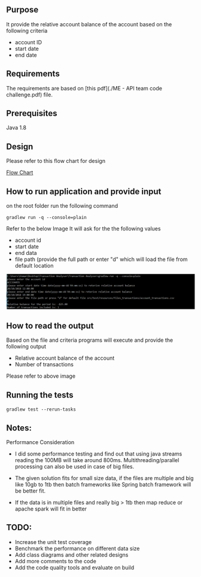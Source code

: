 ## Purpose

It provide the relative account balance of the account based on the following criteria

- account ID
- start date
- end date

## Requirements

The requirements are based on [this pdf](./ME - API team code challenge.pdf) file.
## Prerequisites
Java 1.8

## Design

Please refer to this flow chart for design

[Flow Chart](./design/flowchart/transaction_processing_flow.png)

## How to run application and provide input

on the root folder run the following command

```
gradlew run -q --console=plain
```

Refer to the below Image It will ask for the the following values 

- account id
- start date
- end data
- file path (provide the full path or enter "d" which will load the file from default location

![alt text](./sampleinput.png)

## How to read the output
Based on the file and criteria programs will execute and provide the following output

- Relative account balance of the account
- Number of transactions

Please refer to above image

## Running the tests

```
gradlew test --rerun-tasks
```

## Notes:
Performance Consideration
- I did some performance testing and find out that using java streams reading the 100MB will take around 800ms. Multithreading/parallel processing can also be used in case of big files.

- The given solution fits for small size data, if the files are multiple and big like 10gb to 1tb then batch frameworks like Spring batch framework will be better fit.
- If the data is in multiple files and really big > 1tb then map reduce or apache spark will fit in better


## TODO:
- Increase the unit test coverage
- Benchmark the performance on different data size
- Add class diagrams and other related designs
- Add more comments to the code
- Add the code quality tools and evaluate on build


